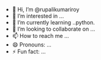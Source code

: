 - 👋 Hi, I’m @rupalikumariroy
- 👀 I’m interested in ...
- 🌱 I’m currently learning ..python.
- 💞️ I’m looking to collaborate on ...
- 📫 How to reach me ...
- 😄 Pronouns: ...
- ⚡ Fun fact: ...

<!---
rupalikumariroy/rupalikumariroy is a ✨ special ✨ repository because its `README.md` (this file) appears on your GitHub profile.
You can click the Preview link to take a look at your changes.
--->
